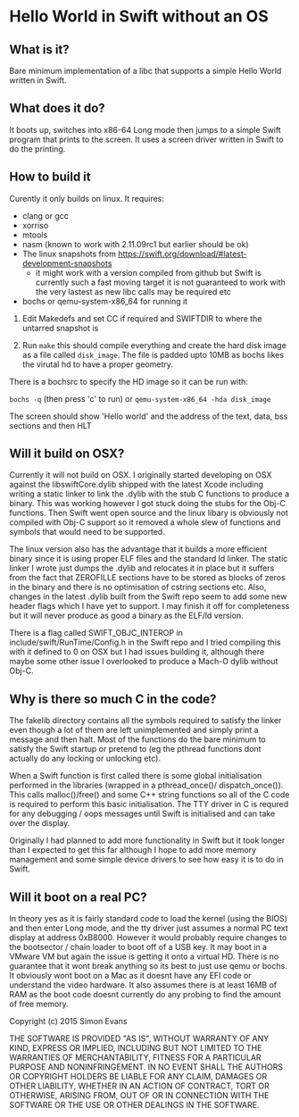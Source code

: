 # Hello World in Swift without an OS

## What is it?

Bare minimum implementation of a libc that supports a simple Hello World
written in Swift.


## What does it do?

It boots up, switches into x86-64 Long mode then jumps to a simple Swift
program that prints to the screen. It uses a screen driver written in
Swift to do the printing.


## How to build it

Curently it only builds on linux. It requires:

* clang or gcc
* xorriso
* mtools
* nasm (known to work with 2.11.09rc1 but earlier should be ok)
* The linux snapshots from https://swift.org/download/#latest-development-snapshots
  - it might work with a version compiled from github but Swift is
  currently such a fast moving target it is not guaranteed to work with
  the very lastest as new libc calls may be required etc
* bochs or qemu-system-x86_64 for running it

1. Edit Makedefs and set CC if required and SWIFTDIR to where the
   untarred snapshot is

2. Run `make` this should compile everything and create the hard disk
   image as a file called `disk_image`. The file is padded upto 10MB as
   bochs likes the virutal hd to have a proper geometry.

There is a bochsrc to specify the HD image so it can be run with:

`bochs -q`  (then press 'c' to run)
or
`qemu-system-x86_64 -hda disk_image`

The screen should show 'Hello world' and the address of the text, data,
bss sections and then HLT


## Will it build on OSX?

Currently it will not build on OSX. I originally started developing on
OSX against the libswiftCore.dylib shipped with the latest Xcode
including writing a static linker to link the .dylib with the stub C
functions to produce a binary. This was working however I got stuck
doing the stubs for the Obj-C functions. Then Swift went open source and
the linux libary is obviously not compiled with Obj-C support so it
removed a whole slew of functions and symbols that would need to be
supported.

The linux version also has the advantage that it builds a more efficient
binary since it is using proper ELF files and the standard ld linker.
The static linker I wrote just dumps the .dylib and relocates it in
place but it suffers from the fact that ZEROFILLE sections have to be
stored as blocks of zeros in the binary and there is no optimisation of
cstring sections etc. Also, changes in the latest .dylib built from the
Swift repo seem to add some new header flags which I have yet to
support. I may finish it off for completeness but it will never produce
as good a binary as the ELF/ld version.

There is a flag called SWIFT_OBJC_INTEROP in include/swift/RunTime/Config.h
in the Swift repo and I tried compiling this with it defined to 0 on OSX
but I had issues building it, although there maybe some other issue I
overlooked to produce a Mach-O dylib without Obj-C.


## Why is there so much C in the code?

The fakelib directory contains all the symbols required to satisfy the
linker even though a lot of them are left unimplemented and simply print
a message and then halt. Most of the functions do the bare minimum to
satisfy the Swift startup or pretend to (eg the pthread functions dont
actually do any locking or unlocking etc).

When a Swift function is first called there is some global
initialisation performed in the libraries (wrapped in a pthread_once()/
dispatch_once()). This calls malloc()/free() and some C++ string
functions so all of the C code is required to perform this basic
initialisation. The TTY driver in C is requred for any debugging / oops
messages until Swift is initialised and can take over the display.

Originally I had planned to add more functionality in Swift but it took
longer than I expected to get this far although I hope to add more
memory management and some simple device drivers to see how easy it is
to do in Swift.


## Will it boot on a real PC?

In theory yes as it is fairly standard code to load the kernel (using
the BIOS) and then enter Long mode, and the tty driver just assumes a
normal PC text display at address 0xB8000. However it would probably
require changes to the bootsector / chain loader to boot off of a USB
key. It may boot in a VMware VM but again the issue is getting it onto
a virtual HD. There is no guarantee that it wont break anything so its
best to just use qemu or bochs. It obviously wont boot on a Mac as it
doesnt have any EFI code or understand the video hardware. It also
assumes there is at least 16MB of RAM as the boot code doesnt currently
do any probing to find the amount of free memory.



Copyright (c) 2015 Simon Evans

THE SOFTWARE IS PROVIDED "AS IS", WITHOUT WARRANTY OF ANY KIND, EXPRESS OR
IMPLIED, INCLUDING BUT NOT LIMITED TO THE WARRANTIES OF MERCHANTABILITY,
FITNESS FOR A PARTICULAR PURPOSE AND NONINFRINGEMENT. IN NO EVENT SHALL THE
AUTHORS OR COPYRIGHT HOLDERS BE LIABLE FOR ANY CLAIM, DAMAGES OR OTHER
LIABILITY, WHETHER IN AN ACTION OF CONTRACT, TORT OR OTHERWISE, ARISING FROM,
OUT OF OR IN CONNECTION WITH THE SOFTWARE OR THE USE OR OTHER DEALINGS IN THE
SOFTWARE.
